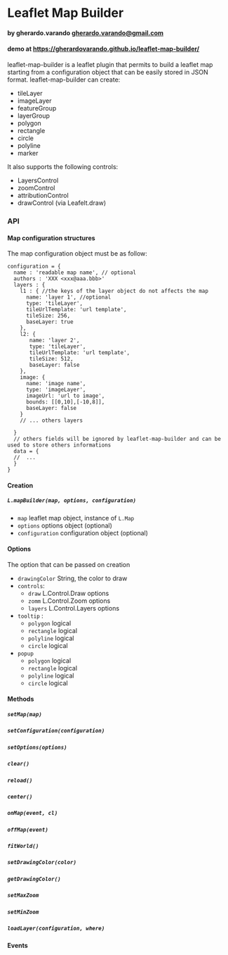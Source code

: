 # Leaflet Map Builder
#### by  gherardo.varando <gherardo.varando@gmail.com>

#### demo at https://gherardovarando.github.io/leaflet-map-builder/

leaflet-map-builder is a leaflet plugin that permits to build a leaflet map starting from a configuration object that can be easily stored in JSON format.
leaflet-map-builder can create:
-  tileLayer
-  imageLayer
-  featureGroup
-  layerGroup
-  polygon
-  rectangle
-  circle
-  polyline
-  marker

It also supports the following controls:

- LayersControl
- zoomControl
- attributionControl
- drawControl (via Leafelt.draw)


### API

#### Map configuration structures

The map configuration object must be as follow:

```
configuration = {
  name : 'readable map name', // optional
  authors : 'XXX <xxx@aaa.bbb>'
  layers : {
    l1 : { //the keys of the layer object do not affects the map
      name: 'layer 1', //optional
      type: 'tileLayer',
      tileUrlTemplate: 'url template',
      tileSize: 256,
      baseLayer: true
    },
    l2: {
       name: 'layer 2',
       type: 'tileLayer',
       tileUrlTemplate: 'url template',
       tileSize: 512,
       baseLayer: false
    },
    image: {
      name: 'image name',
      type: 'imageLayer',
      imageUrl: 'url to image',
      bounds: [[0,10],[-10,8]],
      baseLayer: false
    }
    // ... others layers

  }
  // others fields will be ignored by leaflet-map-builder and can be used to store others informations
  data = {
  //  ...
  }
}
```


#### Creation

##### `` L.mapBuilder(map, options, configuration) ``
- ``map`` leaflet map object, instance of ``L.Map``
-  ``options`` options object (optional)
- ``configuration`` configuration object (optional)


#### Options

The option that can be passed on creation
- ``drawingColor`` String, the color to draw
- ``controls``:
  - ``draw`` L.Control.Draw options
  - ``zomm`` L.Control.Zoom options
  - ``layers`` L.Control.Layers options
- ``tooltip`` :
   - ``polygon`` logical
   - ``rectangle``  logical
   - ``polyline`` logical
   - ``circle`` logical
- ``popup``   
  - ``polygon`` logical
  - ``rectangle``  logical
  - ``polyline`` logical
  - ``circle`` logical

#### Methods

##### ``setMap(map)``

##### ``setConfiguration(configuration)``

##### ``setOptions(options)``

##### ``clear()``

##### ``reload()``

##### ``center()``

##### ``onMap(event, cl)``

##### ``offMap(event)``

##### ``fitWorld()``

##### ``setDrawingColor(color)``

##### ``getDrawingColor()``

##### ``setMaxZoom``

##### ``setMinZoom``

##### ``loadLayer(configuration, where)``


#### Events
